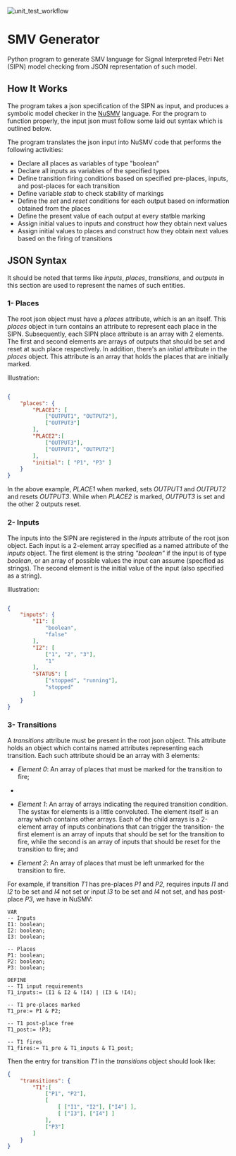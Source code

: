 ![unit_test_workflow](https://github.com/Faaizz/smv_generator/workflows/Unit%20Testing/badge.svg)

# SMV Generator
Python program to generate SMV language for Signal Interpreted Petri Net (SIPN) model checking from JSON representation of such model. 

## How It Works
The program takes a json specification of the SIPN as input, and produces a symbolic model checker in the [NuSMV](http://nusmv.fbk.eu/) language. 
For the program to function properly, the input json must follow some laid out syntax which is outlined below.  

The program translates the json input into NuSMV code that performs the following activities:
- Declare all places as variables of type "boolean"
- Declare all inputs as variables of the specified types
- Define transition firing conditions based on specified pre-places, inputs, and post-places for each transition
- Define variable *stab* to check stability of markings
- Define the *set* and *reset* conditions for each output based on information obtained from the places
- Define the present value of each output at every statble marking
- Assign initial values to inputs and construct how they obtain next values
- Assign initial values to places and construct how they obtain next values based on the firing of transitions

## JSON Syntax
It should be noted that terms like *inputs*, *places*, *transitions*, and *outputs* in this section are used to represent the names of such entities. 


### 1- Places
The root json object must have a *places* attribute, which is an an itself. 
This *places* object in turn contains an attribute to represent each place in the SIPN. 
Subsequently, each SIPN place attribute is an array with 2 elements. 
The first and second elements are arrays of outputs that should be set and reset at such place respectively. 
In addition, there's an *initial* attribute in the *places* object. 
This attribute is an array that holds the places that are initially marked.  

Illustration:

```json

{
    "places": {
        "PLACE1": [
            ["OUTPUT1", "OUTPUT2"],
            ["OUTPUT3"]
        ],
        "PLACE2":[
            ["OUTPUT3"],
            ["OUTPUT1", "OUTPUT2"]
        ],
        "initial": [ "P1", "P3" ]
    }
}
```

In the above example, *PLACE1* when marked, sets *OUTPUT1* and *OUTPUT2* and resets *OUTPUT3*. 
While when *PLACE2* is marked, *OUTPUT3* is set and the other 2 outputs reset.  


### 2- Inputs
The inputs into the SIPN are registered in the *inputs* attribute of the root json object. 
Each input is a 2-element array specified as a named attribute of the *inputs* object. 
The first element is the string *"boolean"* if the input is of type *boolean*, 
or an array of possible values the input can assume (specified as strings). 
The second element is the initial value of the input (also specified as a string).  

Illustration:
```json

{
    "inputs": {
        "I1": [
            "boolean",
            "false"
        ],
        "I2": [
            ["1", "2", "3"],
            "1"
        ],
        "STATUS": [
            ["stopped", "running"],
            "stopped"
        ]
    }
}

```

### 3- Transitions
A *transitions* attribute must be present in the root json object. This attribute holds an object which contains named attributes representing each transition. 
Each such attribute should be an array with 3 elements: 

- *Element 0*: An array of places that must be marked for the transition to fire;
- 
- *Element 1*: An array of arrays indicating the required transition condition. The systax for elements is a little convoluted. 
The element itself is an array which contains other arrays. Each of the child arrays is a 2-element array of inputs conbinations that can trigger the transition- the first element is an array of inputs that should be set for the transition to fire, while the second is an array of inputs that should be reset for the transition to fire; and 

- *Element 2*: An array of places that must be left unmarked for the transition to fire.  

For example, if transition *T1* has pre-places *P1* and *P2*, requires inputs *I1* and *I2* to be set and *I4* not set or input *I3* to be set and *I4* not set, and has post-place *P3*, we have in NuSMV:
```smv
VAR
-- Inputs
I1: boolean;
I2: boolean;
I3: boolean;

-- Places
P1: boolean;
P2: boolean;
P3: boolean;

DEFINE
-- T1 input requirements
T1_inputs:= (I1 & I2 & !I4) | (I3 & !I4);

-- T1 pre-places marked
T1_pre:= P1 & P2;

-- T1 post-place free
T1_post:= !P3;

-- T1 fires
T1_fires:= T1_pre & T1_inputs & T1_post;

```  

Then the entry for transition *T1* in the *transitions* object should look like:
```json
{
    "transitions": {
        "T1":[
            ["P1", "P2"],
            [
                [ ["I1", "I2"], ["I4"] ],
                [ ["I3"], ["I4"] ]
            ],
            ["P3"]
        ]
    }
}
```
